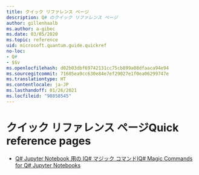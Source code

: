 ```yaml
---
title: クイック リファレンス ページ
description: Q# のクイック リファレンス ページ
author: gillenhaalb
ms.author: a-gibec
ms.date: 03/05/2020
ms.topic: reference
uid: microsoft.quantum.guide.quickref
no-loc:
- Q#
- $$v
ms.openlocfilehash: d02b03dbf69742131cc75cb899a08dfaaca94e94
ms.sourcegitcommit: 71605ea9cc630e84e7ef29027e1f0ea06299747e
ms.translationtype: HT
ms.contentlocale: ja-JP
ms.lasthandoff: 01/26/2021
ms.locfileid: "98858545"
---
```

# <a name="quick-reference-pages"></a><span data-ttu-id="683fb-103">クイック リファレンス ページ</span><span class="sxs-lookup"><span data-stu-id="683fb-103">Quick reference pages</span></span>

* [<span data-ttu-id="683fb-104">Q# Jupyter Notebook 用の IQ# マジック コマンド</span><span class="sxs-lookup"><span data-stu-id="683fb-104">IQ# Magic Commands for Q# Jupyter Notebooks</span></span>](xref:microsoft.quantum.guide.quickref.iqsharp)

